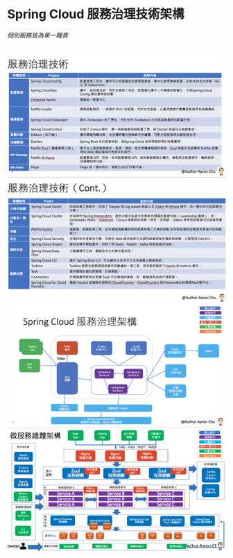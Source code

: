 # Spring Cloud 服務治理技術架構
###### 個別服務皆為單一職責
![c0a10550f933e384e7aeea617210ed25](imgs/8310027D-C142-45CC-AF2E-0EDFEBCA4103.png)
![0216482e2ff798a43947695d75b8c418](imgs/A88CD771-4914-4FAE-9657-4509662164E8.png)
![934db01b46e21fbd38442b6d83c84bc4](imgs/DBB5E86A-0DCA-4804-A18D-C796FE98358B.png)
![17a14943dfd9bc1752ad36611e57b9f4](imgs/4730EF13-40DD-4659-A6BC-2B221BEF778F.png)


